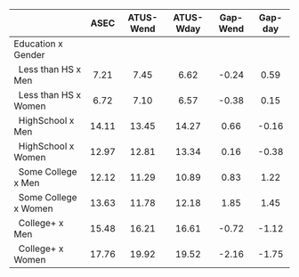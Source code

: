 
|                      |         ASEC |    ATUS-Wend |    ATUS-Wday |     Gap-Wend |      Gap-day |
| -------------------- | :----------: | :----------: | :----------: | :----------: | :----------: |
| Education x Gender   |              |              |              |              |              |
| &nbsp;&nbsp;Less than HS x Men |         7.21 |         7.45 |         6.62 |        -0.24 |         0.59 |
| &nbsp;&nbsp;Less than HS x Women |         6.72 |         7.10 |         6.57 |        -0.38 |         0.15 |
| &nbsp;&nbsp;HighSchool x Men |        14.11 |        13.45 |        14.27 |         0.66 |        -0.16 |
| &nbsp;&nbsp;HighSchool x Women |        12.97 |        12.81 |        13.34 |         0.16 |        -0.38 |
| &nbsp;&nbsp;Some College x Men |        12.12 |        11.29 |        10.89 |         0.83 |         1.22 |
| &nbsp;&nbsp;Some College x Women |        13.63 |        11.78 |        12.18 |         1.85 |         1.45 |
| &nbsp;&nbsp;College+ x Men |        15.48 |        16.21 |        16.61 |        -0.72 |        -1.12 |
| &nbsp;&nbsp;College+ x Women |        17.76 |        19.92 |        19.52 |        -2.16 |        -1.75 |

